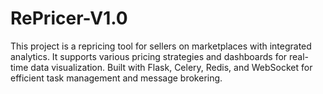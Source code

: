 # RePricer-V1.0
This project is a repricing tool for sellers on marketplaces with integrated analytics. It supports various pricing strategies and dashboards for real-time data visualization. Built with Flask, Celery, Redis, and WebSocket for efficient task management and message brokering.
